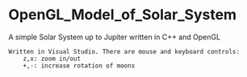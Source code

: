 OpenGL_Model_of_Solar_System
============================

A simple Solar System up to Jupiter written in C++ and OpenGL

    Written in Visual Studio. There are mouse and keyboard controls: 
        z,x: zoom in/out
        +,-: increase rotation of moons
